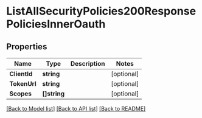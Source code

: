 # ListAllSecurityPolicies200ResponsePoliciesInnerOauth

## Properties

Name | Type | Description | Notes
------------ | ------------- | ------------- | -------------
**ClientId** | **string** |  |[optional] 
**TokenUrl** | **string** |  |[optional] 
**Scopes** | **[]string** |  |[optional] 

[[Back to Model list]](../README.md#documentation-for-models) [[Back to API list]](../README.md#documentation-for-api-endpoints) [[Back to README]](../README.md)



